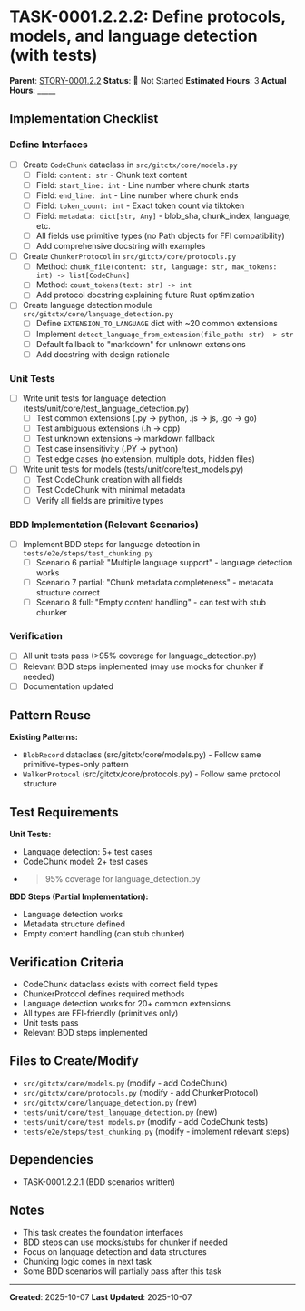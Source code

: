 # TASK-0001.2.2.2: Define protocols, models, and language detection (with tests)

**Parent**: [STORY-0001.2.2](README.md)
**Status**: 🔵 Not Started
**Estimated Hours**: 3
**Actual Hours**: _____

## Implementation Checklist

### Define Interfaces

- [ ] Create `CodeChunk` dataclass in `src/gitctx/core/models.py`
  - [ ] Field: `content: str` - Chunk text content
  - [ ] Field: `start_line: int` - Line number where chunk starts
  - [ ] Field: `end_line: int` - Line number where chunk ends
  - [ ] Field: `token_count: int` - Exact token count via tiktoken
  - [ ] Field: `metadata: dict[str, Any]` - blob_sha, chunk_index, language, etc.
  - [ ] All fields use primitive types (no Path objects for FFI compatibility)
  - [ ] Add comprehensive docstring with examples
- [ ] Create `ChunkerProtocol` in `src/gitctx/core/protocols.py`
  - [ ] Method: `chunk_file(content: str, language: str, max_tokens: int) -> list[CodeChunk]`
  - [ ] Method: `count_tokens(text: str) -> int`
  - [ ] Add protocol docstring explaining future Rust optimization
- [ ] Create language detection module `src/gitctx/core/language_detection.py`
  - [ ] Define `EXTENSION_TO_LANGUAGE` dict with ~20 common extensions
  - [ ] Implement `detect_language_from_extension(file_path: str) -> str`
  - [ ] Default fallback to "markdown" for unknown extensions
  - [ ] Add docstring with design rationale

### Unit Tests

- [ ] Write unit tests for language detection (tests/unit/core/test_language_detection.py)
  - [ ] Test common extensions (.py → python, .js → js, .go → go)
  - [ ] Test ambiguous extensions (.h → cpp)
  - [ ] Test unknown extensions → markdown fallback
  - [ ] Test case insensitivity (.PY → python)
  - [ ] Test edge cases (no extension, multiple dots, hidden files)
- [ ] Write unit tests for models (tests/unit/core/test_models.py)
  - [ ] Test CodeChunk creation with all fields
  - [ ] Test CodeChunk with minimal metadata
  - [ ] Verify all fields are primitive types

### BDD Implementation (Relevant Scenarios)

- [ ] Implement BDD steps for language detection in `tests/e2e/steps/test_chunking.py`
  - [ ] Scenario 6 partial: "Multiple language support" - language detection works
  - [ ] Scenario 7 partial: "Chunk metadata completeness" - metadata structure correct
  - [ ] Scenario 8 full: "Empty content handling" - can test with stub chunker

### Verification

- [ ] All unit tests pass (>95% coverage for language_detection.py)
- [ ] Relevant BDD steps implemented (may use mocks for chunker if needed)
- [ ] Documentation updated

## Pattern Reuse

**Existing Patterns:**
- `BlobRecord` dataclass (src/gitctx/core/models.py) - Follow same primitive-types-only pattern
- `WalkerProtocol` (src/gitctx/core/protocols.py) - Follow same protocol structure

## Test Requirements

**Unit Tests:**
- Language detection: 5+ test cases
- CodeChunk model: 2+ test cases
- >95% coverage for language_detection.py

**BDD Steps (Partial Implementation):**
- Language detection works
- Metadata structure defined
- Empty content handling (can stub chunker)

## Verification Criteria

- CodeChunk dataclass exists with correct field types
- ChunkerProtocol defines required methods
- Language detection works for 20+ common extensions
- All types are FFI-friendly (primitives only)
- Unit tests pass
- Relevant BDD steps implemented

## Files to Create/Modify

- `src/gitctx/core/models.py` (modify - add CodeChunk)
- `src/gitctx/core/protocols.py` (modify - add ChunkerProtocol)
- `src/gitctx/core/language_detection.py` (new)
- `tests/unit/core/test_language_detection.py` (new)
- `tests/unit/core/test_models.py` (modify - add CodeChunk tests)
- `tests/e2e/steps/test_chunking.py` (modify - implement relevant steps)

## Dependencies

- TASK-0001.2.2.1 (BDD scenarios written)

## Notes

- This task creates the foundation interfaces
- BDD steps can use mocks/stubs for chunker if needed
- Focus on language detection and data structures
- Chunking logic comes in next task
- Some BDD scenarios will partially pass after this task

---

**Created**: 2025-10-07
**Last Updated**: 2025-10-07
